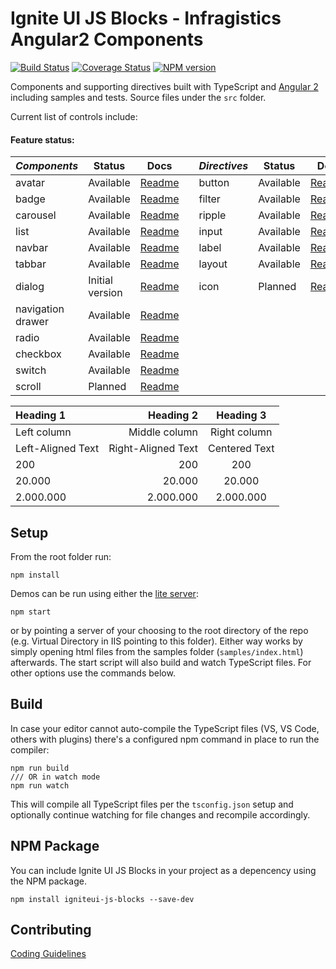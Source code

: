 # Ignite UI JS Blocks -  Infragistics Angular2 Components

[![Build Status](https://travis-ci.org/IgniteUI/igniteui-js-blocks.svg?branch=master)](https://travis-ci.org/IgniteUI/igniteui-js-blocks)
[![Coverage Status](https://coveralls.io/repos/github/IgniteUI/igniteui-js-blocks/badge.svg?branch=master)](https://coveralls.io/github/IgniteUI/igniteui-js-blocks?branch=master)
[![NPM version](https://img.shields.io/npm/v/zero-blocks.svg?style=flat)](https://www.npmjs.com/package/zero-blocks)

Components and supporting directives built with TypeScript and [Angular 2](https://angular.io/)
including samples and tests. Source files under the `src` folder.

Current list of controls include:


#### Feature status:

| *Components*      | Status              | Docs                                                     | | *Directives*      | Status        | Docs                                                      |
|-------------------|---------------------|----------------------------------------------------------| :-: |-------------------|---------------|-----------------------------------------------------------|
| avatar            |           Available | [Readme](https://github.com/IgniteUI/igniteui-js-blocks) | | button            |     Available | [Readme](https://github.com/IgniteUI/igniteui-js-blocks)  |
| badge             |           Available | [Readme](https://github.com/IgniteUI/igniteui-js-blocks) | | filter            |     Available | [Readme](https://github.com/IgniteUI/igniteui-js-blocks)  |
| carousel          |           Available | [Readme](https://github.com/IgniteUI/igniteui-js-blocks) | | ripple            |     Available | [Readme](https://github.com/IgniteUI/igniteui-js-blocks)  |
| list              |           Available | [Readme](https://github.com/IgniteUI/igniteui-js-blocks) | | input             |     Available | [Readme](https://github.com/IgniteUI/igniteui-js-blocks)  |
| navbar            |           Available | [Readme](https://github.com/IgniteUI/igniteui-js-blocks) | | label             |     Available | [Readme](https://github.com/IgniteUI/igniteui-js-blocks)  |
| tabbar            |           Available | [Readme](https://github.com/IgniteUI/igniteui-js-blocks) | | layout            |     Available | [Readme](https://github.com/IgniteUI/igniteui-js-blocks)  |
| dialog            |     Initial version | [Readme](https://github.com/IgniteUI/igniteui-js-blocks) | | icon              |       Planned | [Readme](https://github.com/IgniteUI/igniteui-js-blocks)  |
| navigation drawer |           Available | [Readme](https://github.com/IgniteUI/igniteui-js-blocks) | |                   |               |                                                           |
| radio             |           Available | [Readme](https://github.com/IgniteUI/igniteui-js-blocks) | |                   |               |                                                           |
| checkbox          |           Available | [Readme](https://github.com/IgniteUI/igniteui-js-blocks) | |                   |               |                                                           |
| switch            |           Available | [Readme](https://github.com/IgniteUI/igniteui-js-blocks) | |                   |               |                                                           |
| scroll            |             Planned | [Readme](https://github.com/IgniteUI/igniteui-js-blocks) | |                   |               |                                                           |


| Heading 1 | Heading 2 | Heading 3 |
| :- | -: | :-: |
| Left column | Middle column | Right column|
| Left-Aligned Text | Right-Aligned Text | Centered Text|
| 200 | 200 | 200 |
| 20.000 | 20.000 | 20.000|
| 2.000.000 | 2.000.000 | 2.000.000 |

## Setup
From the root folder run:

```
npm install
```

Demos can be run using either the [lite server](https://github.com/johnpapa/lite-server):
```
npm start
```
or by pointing a server of your choosing to the root directory of the repo (e.g. Virtual Directory in IIS pointing to this folder).
Either way works by simply opening html files from the samples folder (`samples/index.html`) afterwards.
The start script will also build and watch TypeScript files. For other options use the commands below.

## Build

In case your editor cannot auto-compile the TypeScript files (VS, VS Code, others with plugins)
there's a configured npm command in place to run the compiler:
```
npm run build
/// OR in watch mode
npm run watch
```
This will compile all TypeScript files per the `tsconfig.json` setup and optionally continue watching for
file changes and recompile accordingly.

## NPM Package

You can include Ignite UI JS Blocks in your project as a depencency using the NPM package.

`npm install igniteui-js-blocks --save-dev`

## Contributing
[Coding Guidelines](../../wiki/Coding-guidelines-for-Zero-Blocks)


